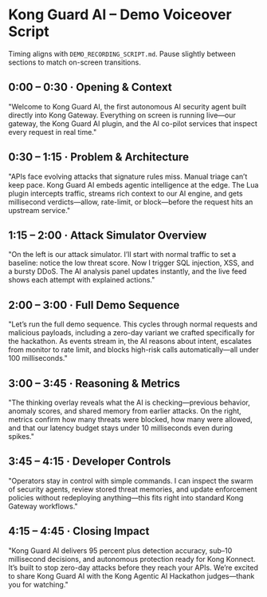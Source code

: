 # Kong Guard AI – Demo Voiceover Script

Timing aligns with `DEMO_RECORDING_SCRIPT.md`. Pause slightly between sections to match on-screen transitions.

## 0:00 – 0:30 · Opening & Context
"Welcome to Kong Guard AI, the first autonomous AI security agent built directly into Kong Gateway. Everything on screen is running live—our gateway, the Kong Guard AI plugin, and the AI co-pilot services that inspect every request in real time."

## 0:30 – 1:15 · Problem & Architecture
"APIs face evolving attacks that signature rules miss. Manual triage can’t keep pace. Kong Guard AI embeds agentic intelligence at the edge. The Lua plugin intercepts traffic, streams rich context to our AI engine, and gets millisecond verdicts—allow, rate-limit, or block—before the request hits an upstream service."

## 1:15 – 2:00 · Attack Simulator Overview
"On the left is our attack simulator. I’ll start with normal traffic to set a baseline: notice the low threat score. Now I trigger SQL injection, XSS, and a bursty DDoS. The AI analysis panel updates instantly, and the live feed shows each attempt with explained actions."

## 2:00 – 3:00 · Full Demo Sequence
"Let’s run the full demo sequence. This cycles through normal requests and malicious payloads, including a zero-day variant we crafted specifically for the hackathon. As events stream in, the AI reasons about intent, escalates from monitor to rate limit, and blocks high-risk calls automatically—all under 100 milliseconds." 

## 3:00 – 3:45 · Reasoning & Metrics
"The thinking overlay reveals what the AI is checking—previous behavior, anomaly scores, and shared memory from earlier attacks. On the right, metrics confirm how many threats were blocked, how many were allowed, and that our latency budget stays under 10 milliseconds even during spikes." 

## 3:45 – 4:15 · Developer Controls
"Operators stay in control with simple commands. I can inspect the swarm of security agents, review stored threat memories, and update enforcement policies without redeploying anything—this fits right into standard Kong Gateway workflows." 

## 4:15 – 4:45 · Closing Impact
"Kong Guard AI delivers 95 percent plus detection accuracy, sub–10 millisecond decisions, and autonomous protection ready for Kong Konnect. It’s built to stop zero-day attacks before they reach your APIs. We’re excited to share Kong Guard AI with the Kong Agentic AI Hackathon judges—thank you for watching." 
